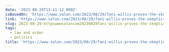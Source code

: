 ```yaml
---
date: '2023-08-29T13:11:12.000Z'
isBasedOn: 'https://www.salon.com/2023/08/29/fani-willis-proves-the-skeptics/'
link: 'https://www.salon.com/2023/08/29/fani-willis-proves-the-skeptics/'
slug: 2023-08-29-httpswwwsaloncom20230829fani-willis-proves-the-skeptics
tags:
  - law and order
  - politics
title: 'https://www.salon.com/2023/08/29/fani-willis-proves-the-skeptics/'
---
```



